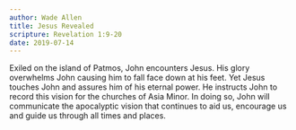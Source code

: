 ```yaml
---
author: Wade Allen
title: Jesus Revealed
scripture: Revelation 1:9-20
date: 2019-07-14
---
```


Exiled on the island of Patmos, John encounters Jesus. His glory overwhelms John causing him to fall face down at his feet. Yet Jesus touches John and assures him of his eternal power. He instructs John to record this vision for the churches of Asia Minor. In doing so, John will communicate the apocalyptic vision that continues to aid us, encourage us and guide us through all times and places.
